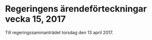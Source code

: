 # Regeringens ärendeförteckningar vecka 15, 2017

Till regeringssammanträdet torsdag den 13 april 2017\.
